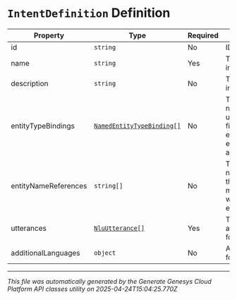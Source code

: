 # `IntentDefinition` Definition

| Property | Type | Required | Description |
|----------|------|----------|-------------|
| id | `string` | No | ID of the intent. |
| name | `string` | Yes | The name of the intent. |
| description | `string` | No | The description of the intent. |
| entityTypeBindings | [`NamedEntityTypeBinding[]`](namedentitytypebinding-definition.md) | No | The bindings for the named entity types used in this intent.This field is mutually exclusive with entityNameReferences and entities |
| entityNameReferences | `string[]` | No | The references for the named entity used in this intent.This field is mutually exclusive with entityTypeBindings |
| utterances | [`NluUtterance[]`](nluutterance-definition.md) | Yes | The utterances that act as training phrases for the intent. |
| additionalLanguages | `object` | No | Additional languages for intents |

---

*This file was automatically generated by the Generate Genesys Cloud Platform API classes utility on 2025-04-24T15:04:25.770Z*